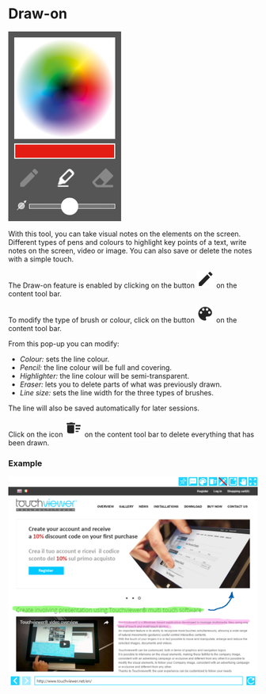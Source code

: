 # Draw-on
![](/img/draw-on.png)

With this tool, you can take visual notes on the elements on the screen. Different types of pens and colours to highlight key points of a text, write notes on the screen, video or image. You can also save or delete the notes with a simple touch.

The Draw-on feature is enabled by clicking on the button ![](/img/icon_editazione.png) on the content tool bar.

To modify the type of brush or colour, click on the button ![](/img/icon_draw-on-popup.png) on the content tool bar.

From this pop-up you can modify:

* _Colour:_ sets the line colour.
* _Pencil:_ the line colour will be full and covering.
* _Highlighter:_ the line colour will be semi-transparent.
* _Eraser:_ lets you to delete parts of what was previously drawn.
* _Line size:_ sets the line width for the three types of brushes.

The line will also be saved automatically for later sessions.

Click on the icon ![](/img/icon_draw-on-erase.png) on the content tool bar to delete everything that has been drawn.

### Example
![](/img/draw-on_example.png)

